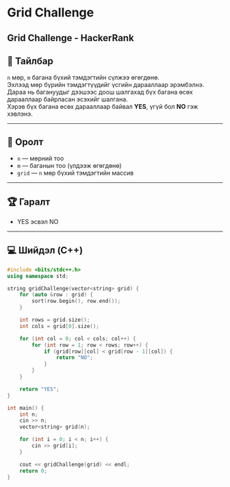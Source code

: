 # Grid Challenge
Grid Challenge - HackerRank
---

## 📖 Тайлбар

`n` мөр, `m` багана бүхий тэмдэгтийн сүлжээ өгөгдөнө.  
Эхлээд мөр бүрийн тэмдэгтүүдийг үсгийн дарааллаар эрэмбэлнэ.  
Дараа нь багануудыг дээшээс доош шалгахад бүх багана өсөх дарааллаар байрласан эсэхийг шалгана.  
Хэрэв бүх багана өсөх дарааллаар байвал **YES**, үгүй бол **NO** гэж хэвлэнэ.

---

## 🎯 Оролт

- `n` — мөрний тоо  
- `m` — баганын тоо (үлдээж өгөгдөнө)  
- `grid` — `n` мөр бүхий тэмдэгтийн массив

---

## 🏆 Гаралт

- YES эсвэл NO

---

## 💻 Шийдэл (C++)

```cpp
#include <bits/stdc++.h>
using namespace std;

string gridChallenge(vector<string> grid) {
    for (auto &row : grid) {
        sort(row.begin(), row.end());
    }

    int rows = grid.size();
    int cols = grid[0].size();

    for (int col = 0; col < cols; col++) {
        for (int row = 1; row < rows; row++) {
            if (grid[row][col] < grid[row - 1][col]) {
                return "NO";
            }
        }
    }

    return "YES";
}

int main() {
    int n;
    cin >> n;
    vector<string> grid(n);

    for (int i = 0; i < n; i++) {
        cin >> grid[i];
    }

    cout << gridChallenge(grid) << endl;
    return 0;
}
